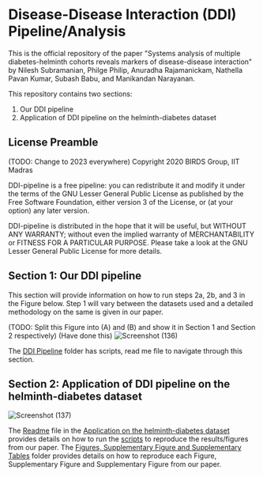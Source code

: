 # Disease-Disease Interaction (DDI) Pipeline/Analysis

This is the official repository of the paper "Systems analysis of multiple diabetes-helminth cohorts reveals
markers of disease-disease interaction" by Nilesh Subramanian, Philge Philip, Anuradha Rajamanickam, Nathella Pavan
Kumar, Subash Babu, and Manikandan Narayanan.


This repository contains two sections:


1. Our DDI pipeline
2. Application of DDI pipeline on the helminth-diabetes dataset 
## License Preamble
(TODO: Change to 2023 everywhere)
Copyright 2020 BIRDS Group, IIT Madras

DDI-pipeline is a free pipeline: you can redistribute it and modify it under the terms of the GNU Lesser General Public License as published by the Free Software Foundation, either version 3 of the License, or (at your option) any later version.

DDI-pipeline is distributed in the hope that it will be useful, but WITHOUT ANY WARRANTY; without even the implied warranty of MERCHANTABILITY or FITNESS FOR A PARTICULAR PURPOSE. Please take a look at the GNU Lesser General Public License for more details.
## Section 1: Our DDI pipeline 
This section will provide information on how to run steps 2a, 2b, and 3 in the Figure below. Step 1 will vary between the datasets used and a detailed methodology on the same is given in our paper.

(TODO: Split this Figure into (A) and (B) and show it in Section 1 and Section 2 respectively) (Have done this)
![Screenshot (136)](https://github.com/BIRDSgroup/Double-disease-interaction-analysis-/assets/60778368/1860116f-3461-43a2-9e25-33a9df1b787a)


The [DDI Pipeline](https://github.com/BIRDSgroup/Double-disease-interaction-analysis-/tree/3c1a88756cd6edd1706623052d16032783ec434e/DDI%20Pipeline%20) folder has scripts, read me file to navigate through this section.

## Section 2: Application of DDI pipeline on the helminth-diabetes dataset 
![Screenshot (137)](https://github.com/BIRDSgroup/Double-disease-interaction-analysis-/assets/60778368/e30e8ae9-257b-4b11-afce-8da9c6111684)

The [Readme](https://github.com/BIRDSgroup/Double-disease-interaction-analysis-/blob/270b244e9110f44a068d97df5f05ad4f13d21e81/Application%20on%20helminth-diabetes%20data/Readme_application.md) file in the [Application on the helminth-diabetes dataset](https://github.com/BIRDSgroup/Double-disease-interaction-analysis-/tree/41f61a5753daf7002b7fd921a81f4045fe520eb6/Application%20on%20helminth-diabetes%20data) provides details on how to run the [scripts](https://github.com/BIRDSgroup/Double-disease-interaction-analysis-/tree/b5f25bd0f0b7a101896f8c12c6ba12c485faeaf9/Application%20on%20helminth-diabetes%20data/Scripts) to reproduce the results/figures from our paper.
The [Figures, Supplementary Figure and Supplementary Tables](https://github.com/BIRDSgroup/Double-disease-interaction-analysis-/tree/b5f25bd0f0b7a101896f8c12c6ba12c485faeaf9/Application%20on%20helminth-diabetes%20data/Figures%2C%20Supplementary%20Figures%20and%20Supplementary%20Tables) folder provides details on how to reproduce each Figure, Supplementary Figure and Supplementary Figure from our paper.
